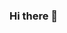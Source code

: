 ### Hi there 👋

<!--
**PuneetShivaay/PuneetShivaay** is a ✨ _special_ ✨ repository because its `README.md` (this file) appears on your GitHub profile.

Here are some ideas to get you started:

#- 🔭 I’m currently working on Vragger Community Project.
- 🌱 I’m currently learning Flutter, JavaScript, Python.
- 👯 I’m looking to collaborate on ...
- 🤔 I’m looking for help with Flutter.
- 💬 Ask me about Python.
- 📫 How to reach me: Search on Google - PuneetShivaay
- 😄 Pronouns: ...
- ⚡ Fun fact: ...
-->
